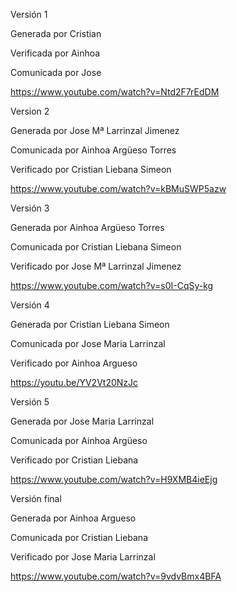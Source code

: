 Versión 1 

Generada por Cristian

Verificada por Ainhoa

Comunicada por Jose

https://www.youtube.com/watch?v=Ntd2F7rEdDM

Version 2

Generada por Jose Mª Larrinzal Jimenez

Comunicada por Ainhoa Argüeso Torres

Verificado por Cristian Liebana Simeon

https://www.youtube.com/watch?v=kBMuSWP5azw

Versión 3

Generada por Ainhoa Argüeso Torres

Comunicada por Cristian Liebana Simeon

Verificado por Jose Mª Larrinzal Jimenez

https://www.youtube.com/watch?v=s0I-CqSy-kg

Versión 4

Generada por Cristian Liebana Simeon

Comunicada por Jose Maria Larrinzal

Verificado por Ainhoa Argueso

https://youtu.be/YV2Vt20NzJc

Versión 5

Generada por Jose Maria Larrinzal

Comunicada por Ainhoa Argüeso

Verificado por Cristian Liebana

https://www.youtube.com/watch?v=H9XMB4ieEjg

Versión final

Generada por Ainhoa Argueso

Comunicada por Cristian Liebana

Verificado por Jose Maria Larrinzal

https://www.youtube.com/watch?v=9vdvBmx4BFA





